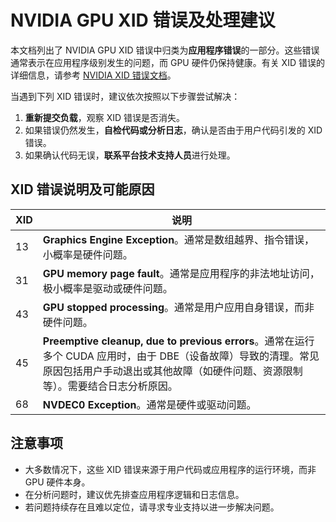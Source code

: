 # NVIDIA GPU XID 错误及处理建议

本文档列出了 NVIDIA GPU XID 错误中归类为**应用程序错误**的一部分。这些错误通常表示在应用程序级别发生的问题，而 GPU 硬件仍保持健康。有关 XID 错误的详细信息，请参考 [NVIDIA XID 错误文档](http://docs.nvidia.com/deploy/xid-errors/index.html#topic_4)。


当遇到下列 XID 错误时，建议依次按照以下步骤尝试解决：

1. **重新提交负载**，观察 XID 错误是否消失。  
2. 如果错误仍然发生，**自检代码或分析日志**，确认是否由于用户代码引发的 XID 错误。  
3. 如果确认代码无误，**联系平台技术支持人员**进行处理。

## XID 错误说明及可能原因

| **XID** | **说明**                                                                                 |
|---------|------------------------------------------------------------------------------------------|
| 13      | **Graphics Engine Exception**。通常是数组越界、指令错误，小概率是硬件问题。               |
| 31      | **GPU memory page fault**。通常是应用程序的非法地址访问，极小概率是驱动或硬件问题。       |
| 43      | **GPU stopped processing**。通常是用户应用自身错误，而非硬件问题。                        |
| 45      | **Preemptive cleanup, due to previous errors**。通常在运行多个 CUDA 应用时，由于 DBE（设备故障）导致的清理。常见原因包括用户手动退出或其他故障（如硬件问题、资源限制等）。需要结合日志分析原因。 |
| 68      | **NVDEC0 Exception**。通常是硬件或驱动问题。                                              |

## 注意事项

- 大多数情况下，这些 XID 错误来源于用户代码或应用程序的运行环境，而非 GPU 硬件本身。
- 在分析问题时，建议优先排查应用程序逻辑和日志信息。
- 若问题持续存在且难以定位，请寻求专业支持以进一步解决问题。